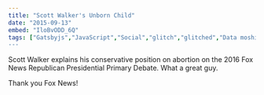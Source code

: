 ```yaml
---
title: "Scott Walker's Unborn Child"
date: "2015-09-13"
embed: "IloBvODD_6Q"
tags: ["Gatsbyjs","JavaScript","Social","glitch","glitched","Data moshing",datamoshing","datamosh","datamoshed","glitching","computer glitch","tech art","media art","digital art","digital artist","media artist","tech artist","scott walker","Fox news","2016 debate","republican presidential primary debate","abortion","fetus","unborn child","gop debate","conservative","planned parenthood","politics","republican debate"]
---
```


Scott Walker explains his conservative position on abortion on the 2016 Fox News Republican Presidential Primary Debate. What a great guy.

Thank you Fox News!